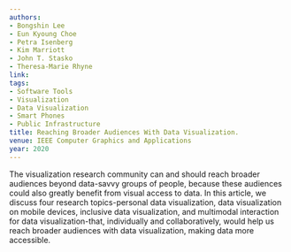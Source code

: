 ```yaml
---
authors:
- Bongshin Lee
- Eun Kyoung Choe
- Petra Isenberg
- Kim Marriott
- John T. Stasko
- Theresa-Marie Rhyne
link:
tags:
- Software Tools
- Visualization
- Data Visualization
- Smart Phones
- Public Infrastructure
title: Reaching Broader Audiences With Data Visualization.
venue: IEEE Computer Graphics and Applications
year: 2020
---
```

The visualization research community can and should reach broader audiences beyond data-savvy groups of people, because these audiences could also greatly benefit from visual access to data. In this article, we discuss four research topics-personal data visualization, data visualization on mobile devices, inclusive data visualization, and multimodal interaction for data visualization-that, individually and collaboratively, would help us reach broader audiences with data visualization, making data more accessible.